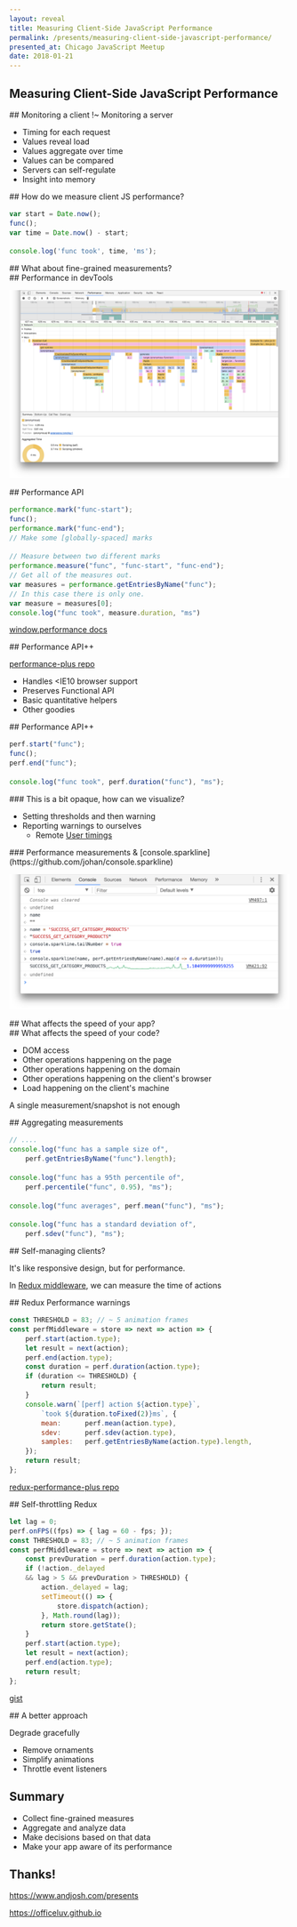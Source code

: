 ```yaml
---
layout: reveal
title: Measuring Client-Side JavaScript Performance
permalink: /presents/measuring-client-side-javascript-performance/
presented_at: Chicago JavaScript Meetup
date: 2018-01-21
---
```


<section data-markdown>

# Measuring Client-Side JavaScript Performance

</section>
<section data-markdown>
## Monitoring a client !~ Monitoring a server

- Timing for each request
- Values reveal load
- Values aggregate over time
- Values can be compared
- Servers can self-regulate
- Insight into memory
</section>
<section data-markdown>
## How do we measure client JS performance?

~~~js
var start = Date.now();
func();
var time = Date.now() - start;

console.log('func took', time, 'ms');
~~~
</section>
<section>
<section data-markdown>
## What about fine-grained measurements?

</section>
<section data-markdown>
## Performance in devTools

![JS dev tools in Chrome](/images/js-dev-tools.png)
</section>
<section data-markdown>
## Performance API

~~~js
performance.mark("func-start");
func();
performance.mark("func-end");
// Make some [globally-spaced] marks

// Measure between two different marks
performance.measure("func", "func-start", "func-end");
// Get all of the measures out.
var measures = performance.getEntriesByName("func");
// In this case there is only one.
var measure = measures[0];
console.log("func took", measure.duration, "ms")
~~~

[window.performance docs](https://developer.mozilla.org/en-US/docs/Web/API/Performance/measure)
</section>
<section data-markdown>
## Performance API++

[performance-plus repo](https://github.com/andjosh/performance-plus)

- Handles <IE10 browser support
- Preserves Functional API
- Basic quantitative helpers
- Other goodies
</section>
<section data-markdown>
## Performance API++

~~~js
perf.start("func");
func();
perf.end("func");

console.log("func took", perf.duration("func"), "ms");

~~~
</section>
</section>
<section>
<section data-markdown>
### This is a bit opaque, how can we visualize?

- Setting thresholds and then warning
- Reporting warnings to ourselves
    - Remote [User timings](https://developers.google.com/analytics/devguides/collection/analyticsjs/user-timings)
</section>
<section data-markdown>
### Performance measurements & [console.sparkline](https://github.com/johan/console.sparkline)

![JS console.sparkline](/images/console-sparkline.png)
</section>
</section>
<section>
<section data-markdown>
## What affects the speed of your app?

</section>
<section data-markdown>
## What affects the speed of your code?

- DOM access
- Other operations happening on the page
- Other operations happening on the domain
- Other operations happening on the client's browser
- Load happening on the client's machine

A single measurement/snapshot is not enough
</section>
</section>
<section data-markdown>
## Aggregating measurements

~~~js
// ....
console.log("func has a sample size of",
    perf.getEntriesByName("func").length);

console.log("func has a 95th percentile of",
    perf.percentile("func", 0.95), "ms");

console.log("func averages", perf.mean("func"), "ms");

console.log("func has a standard deviation of",
    perf.sdev("func"), "ms");

~~~
</section>
<section>
<section data-markdown>
## Self-managing clients?

It's like responsive design, but for performance.

In [Redux middleware](https://redux.js.org/docs/advanced/Middleware.html), we can measure the time of actions
</section>
<section data-markdown>
## Redux Performance warnings

~~~js
const THRESHOLD = 83; // ~ 5 animation frames
const perfMiddleware = store => next => action => {
    perf.start(action.type);
    let result = next(action);
    perf.end(action.type);
    const duration = perf.duration(action.type);
    if (duration <= THRESHOLD) {
        return result;
    }
    console.warn(`[perf] action ${action.type}`,
        `took ${duration.toFixed(2)}ms`, {
        mean:      perf.mean(action.type),
        sdev:      perf.sdev(action.type),
        samples:   perf.getEntriesByName(action.type).length,
    });
    return result;
};
~~~

[redux-performance-plus repo](https://github.com/andjosh/redux-performance-plus)
</section>
<section data-markdown>
## Self-throttling Redux

~~~js
let lag = 0;
perf.onFPS((fps) => { lag = 60 - fps; });
const THRESHOLD = 83; // ~ 5 animation frames
const perfMiddleware = store => next => action => {
    const prevDuration = perf.duration(action.type);
    if (!action._delayed
    && lag > 5 && prevDuration > THRESHOLD) {
        action._delayed = lag;
        setTimeout(() => {
            store.dispatch(action);
        }, Math.round(lag));
        return store.getState();
    }
    perf.start(action.type);
    let result = next(action);
    perf.end(action.type);
    return result;
};
~~~
[gist](https://gist.github.com/andjosh/383a08fec965a94ddd685c0345bcc605)
</section>
<section data-markdown>
## A better approach

Degrade gracefully

- Remove ornaments
- Simplify animations
- Throttle event listeners
</section>
</section>
<section data-markdown>

## Summary

- Collect fine-grained measures
- Aggregate and analyze data
- Make decisions based on that data
- Make your app aware of its performance

</section>
<section data-markdown>

## Thanks!

https://www.andjosh.com/presents

https://officeluv.github.io

</section>
